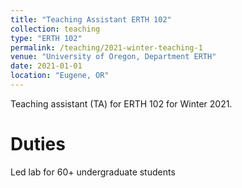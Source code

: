 ```yaml
---
title: "Teaching Assistant ERTH 102"
collection: teaching
type: "ERTH 102"
permalink: /teaching/2021-winter-teaching-1
venue: "University of Oregon, Department ERTH"
date: 2021-01-01
location: "Eugene, OR"
---
```

Teaching assistant (TA) for ERTH 102 for Winter 2021.

Duties
======
Led lab for 60+ undergraduate students
